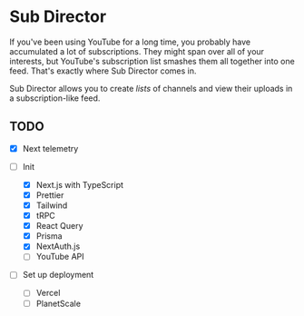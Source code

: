 # Sub Director

If you've been using YouTube for a long time, you probably have accumulated a
lot of subscriptions. They might span over all of your interests, but YouTube's
subscription list smashes them all together into one feed. That's exactly where
Sub Director comes in.

Sub Director allows you to create _lists_ of channels and view their uploads in
a subscription-like feed.

## TODO

- [x] Next telemetry
- [ ] Init

  - [x] Next.js with TypeScript
  - [X] Prettier
  - [X] Tailwind
  - [X] tRPC
  - [X] React Query
  - [X] Prisma
  - [X] NextAuth.js
  - [ ] YouTube API

- [ ] Set up deployment
  - [ ] Vercel
  - [ ] PlanetScale
